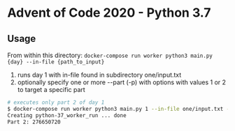 # Advent of Code 2020 - Python 3.7

## Usage

From within this directory: `docker-compose run worker python3 main.py {day} --in-file {path_to_input}`
1. runs day 1 with in-file found in subdirectory one/input.txt
2. optionally specify one or more --part (-p) with options with values 1 or 2 to target a specific part

```bash
# executes only part 2 of day 1
$ docker-compose run worker python3 main.py 1 --in-file one/input.txt -p 2
Creating python-37_worker_run ... done
Part 2: 276650720
```
